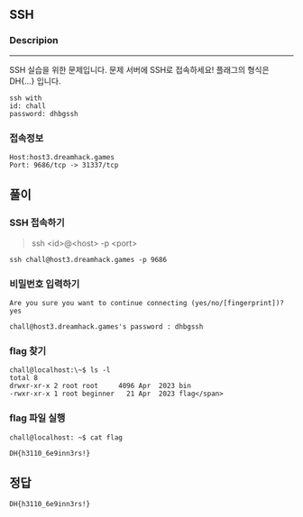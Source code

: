 ## SSH

### Descripion
--------------
SSH 실습을 위한 문제입니다. 문제 서버에 SSH로 접속하세요!
플래그의 형식은 DH{...} 입니다.

    ssh with
    id: chall
    password: dhbgssh

### 접속정보
    Host:host3.dreamhack.games
    Port: 9686/tcp -> 31337/tcp

## 풀이

### SSH 접속하기

>ssh \<id>@\<host> -p \<port>

    ssh chall@host3.dreamhack.games -p 9686

### 비밀번호 입력하기

    Are you sure you want to continue connecting (yes/no/[fingerprint])? yes
   
    chall@host3.dreamhack.games's password : dhbgssh

### flag 찾기
```
chall@localhost:\~$ ls -l
total 8
drwxr-xr-x 2 root root     4096 Apr  2023 bin
-rwxr-xr-x 1 root beginner   21 Apr  2023 flag</span>
```

### flag 파일 실행

    chall@localhost: ~$ cat flag

    DH{h3110_6e9inn3rs!}

## 정답

    DH{h3110_6e9inn3rs!}
